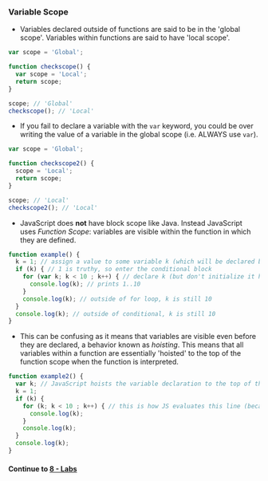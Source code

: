 ### Variable Scope
* Variables declared outside of functions are said to be in the 'global scope'. Variables within functions are said to have 'local scope'.
  
```javascript
var scope = 'Global';

function checkscope() {
  var scope = 'Local';
  return scope;
}

scope; // 'Global'
checkscope(); // 'Local'
```
  
* If you fail to declare a variable with the `var` keyword, you could be over writing the value of a variable in the global scope (i.e. ALWAYS use `var`).
  
```javascript
var scope = 'Global';

function checkscope2() {
  scope = 'Local';
  return scope;
}

scope; // 'Local'
checkscope2(); // 'Local'
```
  
* JavaScript does **not** have block scope like Java. Instead JavaScript uses *Function Scope*: variables are visible within the function in which they are defined. 
  
```javascript
function example() {
  k = 1; // assign a value to some variable k (which will be declared below)
  if (k) { // 1 is truthy, so enter the conditional block
    for (var k; k < 10 ; k++) { // declare k (but don't initialize it here)
      console.log(k); // prints 1..10
    }
    console.log(k); // outside of for loop, k is still 10
  }
  console.log(k); // outside of conditional, k is still 10
}
```  
  
* This can be confusing as it means that variables are visible even before they are declared, a behavior known as *hoisting*. This means that all variables within a function are essentially 'hoisted' to the top of the function scope when the function is interpreted.
  
```javascript
function example2() {
  var k; // JavaScript hoists the variable declaration to the top of the function's scope
  k = 1; 
  if (k) { 
    for (k; k < 10 ; k++) { // this is how JS evaluates this line (because it hoisted the declaration with 'var')
      console.log(k); 
    }
    console.log(k); 
  }
  console.log(k); 
}
```
  
  
#### Continue to [8 - Labs](8_Labs.md)
